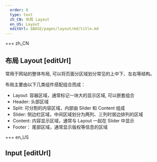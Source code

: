 ```yaml
---   
  order: 0
  type: text
  zh_CN: 布局 Layout
  en_US: Layout
  editUrl: $BASE/pages/layout/md/title.md
---
```


+++ zh_CN

## 布局 Layout [editUrl]

常用于网站的整体布局, 可以将页面分区域划分常见的上中下、左右等结构。

布局主要由以下几类组件搭配组合而成：

- Layout: 容器区域，通常标记一块大的显示区域, 可以嵌套组合
- Header: 头部区域
- Split: 可分割的内容区域，内部由 Slider 和 Content 组成
- Slider: 侧边栏区域，中间区域划分为两列、三列时居边排列的区域
- Content: 内容显示区域，通常与 Layout 一起在 Slider 中显示
- Footer： 尾部区域，通常显示版权等信息的区域

+++ en_US

## Input [editUrl]
